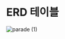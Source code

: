 # ERD 테이블
![parade (1)](https://github.com/user-attachments/assets/178b2c86-7f35-4c5f-a884-f3bca3cf3d41)